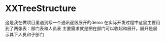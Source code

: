 # XXTreeStructure
这是我在做项目里遇到写一个通讯逐级展开的demo
在实际开发过程中这里主要用到了两张表：部门表和人员表
主要需求就是把在部门可以收起和展开，展开是展示其下人员和子部门
